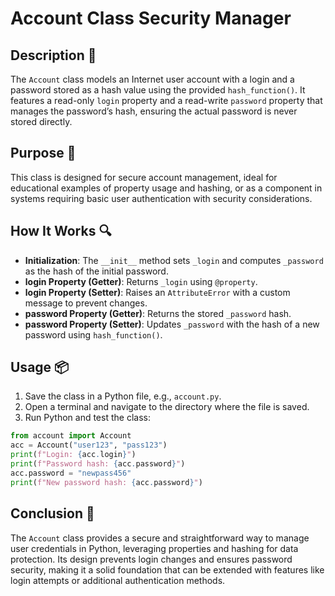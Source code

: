 # Account Class Security Manager

## Description 📝

The `Account` class models an Internet user account with a login and a password stored as a hash value using the provided `hash_function()`.
It features a read-only `login` property and a read-write `password` property that manages the password’s hash, ensuring the actual password is never stored directly.

## Purpose 🎯

This class is designed for secure account management, ideal for educational examples of property usage and hashing, or as a component in systems requiring basic user authentication with security considerations.

## How It Works 🔍

-   **Initialization**: The `__init__` method sets `_login` and computes `_password` as the hash of the initial password.
-   **login Property (Getter)**: Returns `_login` using `@property`.
-   **login Property (Setter)**: Raises an `AttributeError` with a custom message to prevent changes.
-   **password Property (Getter)**: Returns the stored `_password` hash.
-   **password Property (Setter)**: Updates `_password` with the hash of a new password using `hash_function()`.

## Usage 📦

1. Save the class in a Python file, e.g., `account.py`.
2. Open a terminal and navigate to the directory where the file is saved.
3. Run Python and test the class:

```python
from account import Account
acc = Account("user123", "pass123")
print(f"Login: {acc.login}")
print(f"Password hash: {acc.password}")
acc.password = "newpass456"
print(f"New password hash: {acc.password}")
```

## Conclusion 🚀

The `Account` class provides a secure and straightforward way to manage user credentials in Python, leveraging properties and hashing for data protection.
Its design prevents login changes and ensures password security, making it a solid foundation that can be extended with features like login attempts or additional authentication methods.
